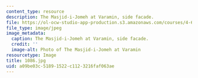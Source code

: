```yaml
---
content_type: resource
description: The Masjid-i-Jomeh at Varamin, side facade.
file: https://ol-ocw-studio-app-production.s3.amazonaws.com/courses/4-614-religious-architecture-and-islamic-cultures-fall-2002/a09be03c51891522c1123216faf063ae_1086.jpg
file_type: image/jpeg
image_metadata:
  caption: The Masjid-i-Jomeh at Varamin, side facade.
  credit: ''
  image-alt: Photo of The Masjid-i-Jomeh at Varamin
resourcetype: Image
title: 1086.jpg
uid: a09be03c-5189-1522-c112-3216faf063ae
---
```

